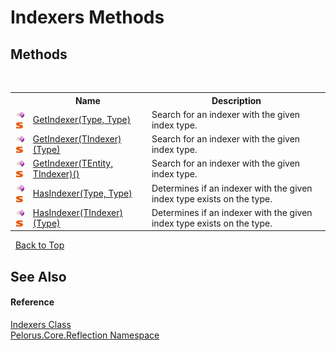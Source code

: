 # Indexers Methods
 


## Methods
&nbsp;<table><tr><th></th><th>Name</th><th>Description</th></tr><tr><td>![Public method](media/pubmethod.gif "Public method")![Static member](media/static.gif "Static member")</td><td><a href="B29CD317">GetIndexer(Type, Type)</a></td><td>
Search for an indexer with the given index type.</td></tr><tr><td>![Public method](media/pubmethod.gif "Public method")![Static member](media/static.gif "Static member")</td><td><a href="F6833368">GetIndexer(TIndexer)(Type)</a></td><td>
Search for an indexer with the given index type.</td></tr><tr><td>![Public method](media/pubmethod.gif "Public method")![Static member](media/static.gif "Static member")</td><td><a href="98B23368">GetIndexer(TEntity, TIndexer)()</a></td><td>
Search for an indexer with the given index type.</td></tr><tr><td>![Public method](media/pubmethod.gif "Public method")![Static member](media/static.gif "Static member")</td><td><a href="3B32C31B">HasIndexer(Type, Type)</a></td><td>
Determines if an indexer with the given index type exists on the type.</td></tr><tr><td>![Public method](media/pubmethod.gif "Public method")![Static member](media/static.gif "Static member")</td><td><a href="2AB43A36">HasIndexer(TIndexer)(Type)</a></td><td>
Determines if an indexer with the given index type exists on the type.</td></tr></table>&nbsp;
<a href="#indexers-methods">Back to Top</a>

## See Also


#### Reference
<a href="3426510F">Indexers Class</a><br /><a href="7183AF8D">Pelorus.Core.Reflection Namespace</a><br />